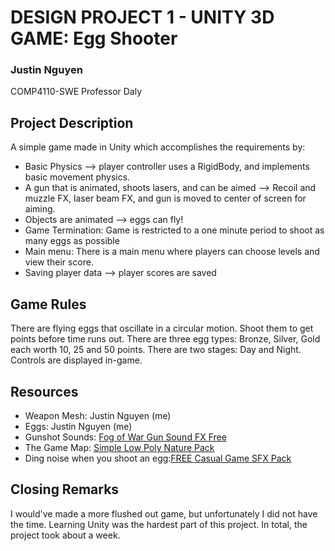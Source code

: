 # DESIGN PROJECT 1 - UNITY 3D GAME: Egg Shooter
### Justin Nguyen
COMP4110-SWE
Professor Daly

## Project Description
A simple game made in Unity which accomplishes the requirements by:
- Basic Physics --> player controller uses a RigidBody, and implements basic movement physics.
- A gun that is animated, shoots lasers, and can be aimed --> Recoil and muzzle FX, laser beam FX, and gun is moved to center of screen for aiming.
- Objects are animated --> eggs can fly!
- Game Termination: Game is restricted to a one minute period to shoot as many eggs as possible
- Main menu: There is a main menu where players can choose levels and view their score.
- Saving player data --> player scores are saved

## Game Rules
There are flying eggs that oscillate in a circular motion. Shoot them to get points before time runs out.
There are three egg types: Bronze, Silver, Gold each worth 10, 25 and 50 points.
There are two stages: Day and Night.
Controls are displayed in-game.

## Resources
- Weapon Mesh: Justin Nguyen (me)
- Eggs: Justin Nguyen (me)
- Gunshot Sounds: [Fog of War Gun Sound FX Free](https://assetstore.unity.com/packages/audio/sound-fx/weapons/fog-of-war-gun-sound-fx-free-66100)
- The Game Map: [Simple Low Poly Nature Pack](https://assetstore.unity.com/packages/p/simple-low-poly-nature-pack-157552)
- Ding noise when you shoot an egg:[FREE Casual Game SFX Pack](https://assetstore.unity.com/packages/audio/sound-fx/free-casual-game-sfx-pack-54116)


## Closing Remarks
I would've made a more flushed out game, but unfortunately I did not have the time. Learning Unity was the hardest part of this project. In total, the project took about a week.